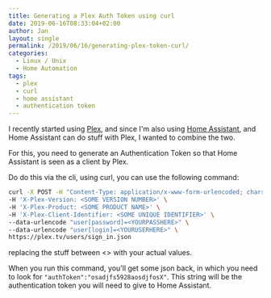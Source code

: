 ```yaml
---
title: Generating a Plex Auth Token using curl
date: 2019-06-16T08:33:04+02:00
author: Jan
layout: single
permalink: /2019/06/16/generating-plex-token-curl/
categories:
  - Linux / Unix
  - Home Automation
tags:
  - plex
  - curl
  - home assistant
  - authentication token
---
```

I recently started using [Plex](https://www.plex.tv/), and since I'm also using [Home Assistant](https://www.home-assistant.io/), and Home Assistant
can do stuff with Plex, I wanted to combine the two.

For this, you need to generate an Authentication Token so that Home Assistant is seen as a client by Plex.

Do do this via the cli, using curl, you can use the following command:

```bash
curl -X POST -H "Content-Type: application/x-www-form-urlencoded; charset=utf-8" \ 
-H 'X-Plex-Version: <SOME VERSION NUMBER>' \
-H 'X-Plex-Product: <SOME PRODUCT NAME>' \
-H 'X-Plex-Client-Identifier: <SOME UNIQUE IDENTIFIER>' \
--data-urlencode "user[password]=<YOURPASSHERE>" \
--data-urlencode "user[login]=<YOURUSERHERE>" \
https://plex.tv/users/sign_in.json
```
replacing the stuff between <> with your actual values.

When you run this command, you'll get some json back, in which you need to look for `"authToken":"osadjfs5928aosdjfosX"`.
This string will be the authentication token you will need to give to Home Assistant. 


